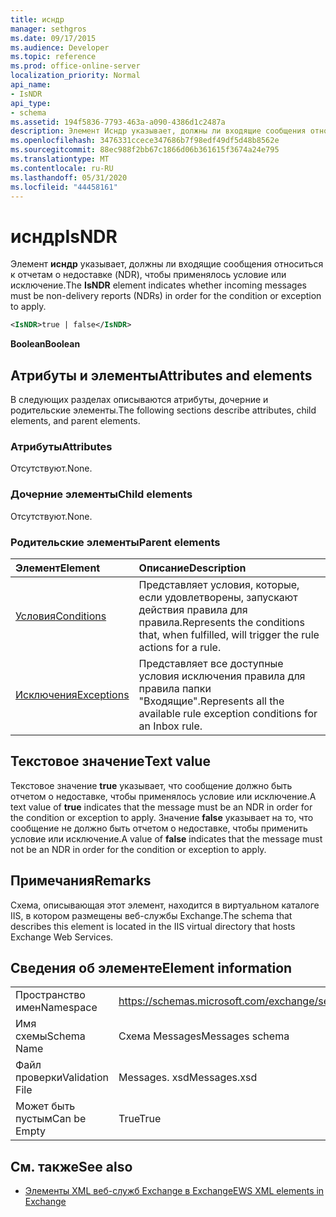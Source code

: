 ```yaml
---
title: исндр
manager: sethgros
ms.date: 09/17/2015
ms.audience: Developer
ms.topic: reference
ms.prod: office-online-server
localization_priority: Normal
api_name:
- IsNDR
api_type:
- schema
ms.assetid: 194f5836-7793-463a-a090-4386d1c2487a
description: Элемент Исндр указывает, должны ли входящие сообщения относиться к отчетам о недоставке (NDR), чтобы применялось условие или исключение.
ms.openlocfilehash: 3476331ccece347686b7f98edf49df5d48b8562e
ms.sourcegitcommit: 88ec988f2bb67c1866d06b361615f3674a24e795
ms.translationtype: MT
ms.contentlocale: ru-RU
ms.lasthandoff: 05/31/2020
ms.locfileid: "44458161"
---
```

# <a name="isndr"></a><span data-ttu-id="9e8ac-103">исндр</span><span class="sxs-lookup"><span data-stu-id="9e8ac-103">IsNDR</span></span>

<span data-ttu-id="9e8ac-104">Элемент **исндр** указывает, должны ли входящие сообщения относиться к отчетам о недоставке (NDR), чтобы применялось условие или исключение.</span><span class="sxs-lookup"><span data-stu-id="9e8ac-104">The **IsNDR** element indicates whether incoming messages must be non-delivery reports (NDRs) in order for the condition or exception to apply.</span></span> 
  
```XML
<IsNDR>true | false</IsNDR>
```

 <span data-ttu-id="9e8ac-105">**Boolean**</span><span class="sxs-lookup"><span data-stu-id="9e8ac-105">**Boolean**</span></span>
## <a name="attributes-and-elements"></a><span data-ttu-id="9e8ac-106">Атрибуты и элементы</span><span class="sxs-lookup"><span data-stu-id="9e8ac-106">Attributes and elements</span></span>

<span data-ttu-id="9e8ac-107">В следующих разделах описываются атрибуты, дочерние и родительские элементы.</span><span class="sxs-lookup"><span data-stu-id="9e8ac-107">The following sections describe attributes, child elements, and parent elements.</span></span>
  
### <a name="attributes"></a><span data-ttu-id="9e8ac-108">Атрибуты</span><span class="sxs-lookup"><span data-stu-id="9e8ac-108">Attributes</span></span>

<span data-ttu-id="9e8ac-109">Отсутствуют.</span><span class="sxs-lookup"><span data-stu-id="9e8ac-109">None.</span></span>
  
### <a name="child-elements"></a><span data-ttu-id="9e8ac-110">Дочерние элементы</span><span class="sxs-lookup"><span data-stu-id="9e8ac-110">Child elements</span></span>

<span data-ttu-id="9e8ac-111">Отсутствуют.</span><span class="sxs-lookup"><span data-stu-id="9e8ac-111">None.</span></span>
  
### <a name="parent-elements"></a><span data-ttu-id="9e8ac-112">Родительские элементы</span><span class="sxs-lookup"><span data-stu-id="9e8ac-112">Parent elements</span></span>

|<span data-ttu-id="9e8ac-113">**Элемент**</span><span class="sxs-lookup"><span data-stu-id="9e8ac-113">**Element**</span></span>|<span data-ttu-id="9e8ac-114">**Описание**</span><span class="sxs-lookup"><span data-stu-id="9e8ac-114">**Description**</span></span>|
|:-----|:-----|
|[<span data-ttu-id="9e8ac-115">Условия</span><span class="sxs-lookup"><span data-stu-id="9e8ac-115">Conditions</span></span>](conditions.md) <br/> |<span data-ttu-id="9e8ac-116">Представляет условия, которые, если удовлетворены, запускают действия правила для правила.</span><span class="sxs-lookup"><span data-stu-id="9e8ac-116">Represents the conditions that, when fulfilled, will trigger the rule actions for a rule.</span></span>  <br/> |
|[<span data-ttu-id="9e8ac-117">Исключения</span><span class="sxs-lookup"><span data-stu-id="9e8ac-117">Exceptions</span></span>](exceptions.md) <br/> |<span data-ttu-id="9e8ac-118">Представляет все доступные условия исключения правила для правила папки "Входящие".</span><span class="sxs-lookup"><span data-stu-id="9e8ac-118">Represents all the available rule exception conditions for an Inbox rule.</span></span>  <br/> |
   
## <a name="text-value"></a><span data-ttu-id="9e8ac-119">Текстовое значение</span><span class="sxs-lookup"><span data-stu-id="9e8ac-119">Text value</span></span>

<span data-ttu-id="9e8ac-120">Текстовое значение **true** указывает, что сообщение должно быть отчетом о недоставке, чтобы применялось условие или исключение.</span><span class="sxs-lookup"><span data-stu-id="9e8ac-120">A text value of **true** indicates that the message must be an NDR in order for the condition or exception to apply.</span></span> <span data-ttu-id="9e8ac-121">Значение **false** указывает на то, что сообщение не должно быть отчетом о недоставке, чтобы применить условие или исключение.</span><span class="sxs-lookup"><span data-stu-id="9e8ac-121">A value of **false** indicates that the message must not be an NDR in order for the condition or exception to apply.</span></span> 
  
## <a name="remarks"></a><span data-ttu-id="9e8ac-122">Примечания</span><span class="sxs-lookup"><span data-stu-id="9e8ac-122">Remarks</span></span>

<span data-ttu-id="9e8ac-123">Схема, описывающая этот элемент, находится в виртуальном каталоге IIS, в котором размещены веб-службы Exchange.</span><span class="sxs-lookup"><span data-stu-id="9e8ac-123">The schema that describes this element is located in the IIS virtual directory that hosts Exchange Web Services.</span></span>
  
## <a name="element-information"></a><span data-ttu-id="9e8ac-124">Сведения об элементе</span><span class="sxs-lookup"><span data-stu-id="9e8ac-124">Element information</span></span>

|||
|:-----|:-----|
|<span data-ttu-id="9e8ac-125">Пространство имен</span><span class="sxs-lookup"><span data-stu-id="9e8ac-125">Namespace</span></span>  <br/> |https://schemas.microsoft.com/exchange/services/2006/messages  <br/> |
|<span data-ttu-id="9e8ac-126">Имя схемы</span><span class="sxs-lookup"><span data-stu-id="9e8ac-126">Schema Name</span></span>  <br/> |<span data-ttu-id="9e8ac-127">Схема Messages</span><span class="sxs-lookup"><span data-stu-id="9e8ac-127">Messages schema</span></span>  <br/> |
|<span data-ttu-id="9e8ac-128">Файл проверки</span><span class="sxs-lookup"><span data-stu-id="9e8ac-128">Validation File</span></span>  <br/> |<span data-ttu-id="9e8ac-129">Messages. xsd</span><span class="sxs-lookup"><span data-stu-id="9e8ac-129">Messages.xsd</span></span>  <br/> |
|<span data-ttu-id="9e8ac-130">Может быть пустым</span><span class="sxs-lookup"><span data-stu-id="9e8ac-130">Can be Empty</span></span>  <br/> |<span data-ttu-id="9e8ac-131">True</span><span class="sxs-lookup"><span data-stu-id="9e8ac-131">True</span></span>  <br/> |
   
## <a name="see-also"></a><span data-ttu-id="9e8ac-132">См. также</span><span class="sxs-lookup"><span data-stu-id="9e8ac-132">See also</span></span>



- [<span data-ttu-id="9e8ac-133">Элементы XML веб-служб Exchange в Exchange</span><span class="sxs-lookup"><span data-stu-id="9e8ac-133">EWS XML elements in Exchange</span></span>](ews-xml-elements-in-exchange.md)

